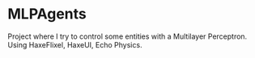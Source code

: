 # MLPAgents
 Project where I try to control some entities with a Multilayer Perceptron. Using HaxeFlixel, HaxeUI, Echo Physics.
